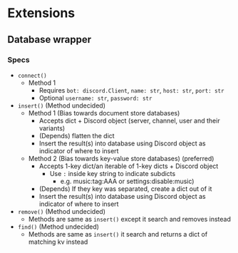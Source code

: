 # Extensions
## Database wrapper
### Specs
- `connect()`
  - Method 1
    - Requires `bot: discord.Client`, `name: str`, `host: str`, `port: str`
    - Optional `username: str`, `password: str`
- `insert()` (Method undecided)
  - Method 1 (Bias towards document store databases)
    - Accepts dict + Discord object (server, channel, user and their variants)
    - (Depends) flatten the dict
    - Insert the result(s) into database using Discord object as indicator of where to insert
  - Method 2 (Bias towards key-value store databases) (preferred)
    - Accepts 1-key dict/an iterable of 1-key dicts + Discord object
      - Use `:` inside key string to indicate subdicts 
        - e.g. music:tag:AAA or settings:disable:music)
    - (Depends) If they key was separated, create a dict out of it
    - Insert the result(s) into database using Discord object as indicator of where to insert
- `remove()` (Method undecided)
  - Methods are same as `insert()` except it search and removes instead
- `find()` (Method undecided)
  - Methods are same as `insert()` it search and returns a dict of matching kv instead
